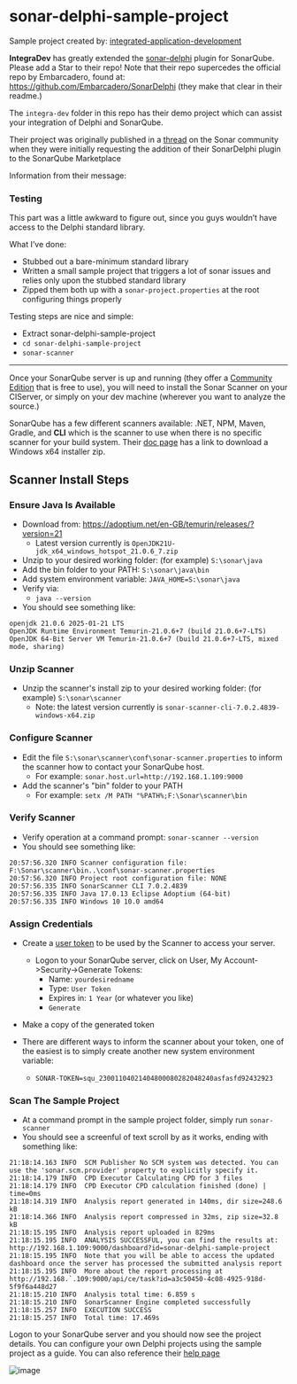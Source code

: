 # sonar-delphi-sample-project
Sample project created by: [integrated-application-development](https://github.com/integrated-application-development)

**IntegraDev** has greatly extended the [sonar-delphi](https://github.com/integrated-application-development/sonar-delphi) plugin for SonarQube.  Please add a Star to their repo!
Note that their repo supercedes the official repo by Embarcadero, found at: https://github.com/Embarcadero/SonarDelphi (they make that clear in their readme.)

The `integra-dev` folder in this repo has their demo project which can assist your integration of Delphi and SonarQube.

Their project was originally published in a [thread](https://community.sonarsource.com/t/new-plugin-sonardelphi-requesting-inclusion-in-sonarqube-marketplace/104547) 
on the Sonar community when they were initially requesting the addition of their SonarDelphi plugin to the SonarQube Marketplace

Information from their message:

### Testing
This part was a little awkward to figure out, since you guys wouldn’t have access to the Delphi standard library.

What I’ve done:
- Stubbed out a bare-minimum standard library
- Written a small sample project that triggers a lot of sonar issues and relies only upon the stubbed standard library
- Zipped them both up with a `sonar-project.properties` at the root configuring things properly

Testing steps are nice and simple:
- Extract sonar-delphi-sample-project 
- `cd sonar-delphi-sample-project`
- `sonar-scanner`

----

Once your SonarQube server is up and running (they offer a [Community Edition](https://www.sonarsource.com/open-source-editions/sonarqube-community-edition/) that is free to use), you will need to install the Sonar Scanner on your CIServer, or simply on your dev machine (wherever you want to analyze the source.)

SonarQube has a few different scanners available:  .NET, NPM, Maven, Gradle, and **CLI** which is the scanner to use when there is no specific scanner for your build system.  Their [doc page](https://docs.sonarsource.com/sonarqube-server/latest/analyzing-source-code/scanners/sonarscanner/) has a link to download a Windows x64 installer zip.   

## Scanner Install Steps
### Ensure Java Is Available
- Download from: https://adoptium.net/en-GB/temurin/releases/?version=21
  - Latest version currently is `OpenJDK21U-jdk_x64_windows_hotspot_21.0.6_7.zip`
- Unzip to your desired working folder:  (for example) `S:\sonar\java`
- Add the bin folder to your PATH:  `S:\sonar\java\bin`
- Add system environment variable:  `JAVA_HOME=S:\sonar\java`
- Verify via:
  - `java --version`
- You should see something like:
````
openjdk 21.0.6 2025-01-21 LTS
OpenJDK Runtime Environment Temurin-21.0.6+7 (build 21.0.6+7-LTS)
OpenJDK 64-Bit Server VM Temurin-21.0.6+7 (build 21.0.6+7-LTS, mixed mode, sharing)
````
  
### Unzip Scanner
- Unzip the scanner's install zip to your desired working folder: (for example) `S:\sonar\scanner` 
  - Note: the latest version currently is `sonar-scanner-cli-7.0.2.4839-windows-x64.zip`

### Configure Scanner
- Edit the file `S:\sonar\scanner\conf\sonar-scanner.properties` to inform the scanner how to contact your SonarQube host.
  - For example: `sonar.host.url=http://192.168.1.109:9000`
- Add the scanner's "bin" folder to your PATH
  - For example: `setx /M PATH "%PATH%;F:\Sonar\scanner\bin`
  
### Verify Scanner
- Verify operation at a command prompt: `sonar-scanner --version`
- You should see something like:
````
20:57:56.320 INFO Scanner configuration file: F:\Sonar\scanner\bin..\conf\sonar-scanner.properties
20:57:56.320 INFO Project root configuration file: NONE
20:57:56.335 INFO SonarScanner CLI 7.0.2.4839
20:57:56.335 INFO Java 17.0.13 Eclipse Adoptium (64-bit)
20:57:56.335 INFO Windows 10 10.0 amd64
````  

### Assign Credentials
- Create a [user token](https://docs.sonarsource.com/sonarqube-community-build/user-guide/managing-tokens/) to be used by the Scanner to access your server.
  - Logon to your SonarQube server, click on User, My Account->Security->Generate Tokens:
    - Name: `yourdesiredname`
    - Type: `User Token`
    - Expires in: `1 Year` (or whatever you like)
    - `Generate`
  
- Make a copy of the generated token
- There are different ways to inform the scanner about your token, one of the easiest is to simply create another new system environment variable:
  - `SONAR-TOKEN=squ_23001104021404800080282048240asfasfd92432923`
  
  
### Scan The Sample Project
- At a command prompt in the sample project folder, simply run `sonar-scanner`
- You should see a screenful of text scroll by as it works, ending with something like:

````
21:18:14.163 INFO  SCM Publisher No SCM system was detected. You can use the 'sonar.scm.provider' property to explicitly specify it.
21:18:14.179 INFO  CPD Executor Calculating CPD for 3 files
21:18:14.179 INFO  CPD Executor CPD calculation finished (done) | time=0ms
21:18:14.319 INFO  Analysis report generated in 140ms, dir size=248.6 kB
21:18:14.366 INFO  Analysis report compressed in 32ms, zip size=32.8 kB
21:18:15.195 INFO  Analysis report uploaded in 829ms
21:18:15.195 INFO  ANALYSIS SUCCESSFUL, you can find the results at: http://192.168.1.109:9000/dashboard?id=sonar-delphi-sample-project
21:18:15.195 INFO  Note that you will be able to access the updated dashboard once the server has processed the submitted analysis report
21:18:15.195 INFO  More about the report processing at http://192.168.`.109:9000/api/ce/task?id=a3c50450-4c08-4925-918d-5f9f6a448d27
21:18:15.210 INFO  Analysis total time: 6.859 s
21:18:15.210 INFO  SonarScanner Engine completed successfully
21:18:15.257 INFO  EXECUTION SUCCESS
21:18:15.257 INFO  Total time: 17.469s
````

Logon to your SonarQube server and you should now see the project details.  You can configure your own Delphi projects using the sample project as a guide.
You can also reference their [help page](https://github.com/integrated-application-development/sonar-delphi/tree/master/docs/MANUAL.md)

![image](https://github.com/user-attachments/assets/99351f4d-bb5f-470d-b9df-972d10c34ee5)


